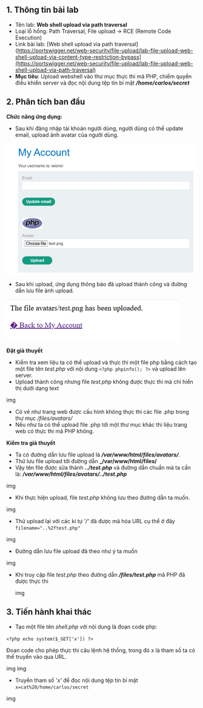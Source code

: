 ## 1. Thông tin bài lab
- Tên lab: **Web shell upload via path traversal**
- Loại lỗ hổng: Path Traversal, File upload -> RCE (Remote Code Execution)
- Link bài lab: [Web shell upload via path traversal](https://portswigger.net/web-security/file-upload/lab-file-upload-web-shell-upload-via-content-type-restriction-bypass](https://portswigger.net/web-security/file-upload/lab-file-upload-web-shell-upload-via-path-traversal)
- **Mục tiêu**: Upload webshell vào thư mục thực thi mã PHP, chiếm quyền điều khiển server và đọc nội dung tệp tin bí mật _**/home/carlos/secret**_
## 2. Phân tích ban đầu
**Chức năng ứng dụng:** 
- Sau khi đăng nhập tài khoản người dùng, người dùng có thể update email, upload ảnh avatar của người dùng.

![img1](./img/lab1/img1.png)

- Sau khi upload, ứng dụng thông báo đã upload thành công và đường dẫn lưu file ảnh upload.

![img2](./img/lab1/img2.png)

**Đặt giả thuyết**
-	Kiểm tra xem liệu ta có thể upload và thực thi một file php bằng cách tạo một file tên _test.php_ với nội dung `<?php phpinfo(); ?>` và upload lên server.
- Upload thành công nhưng file _test.php_ không được thực thi mà chỉ hiển thị dưới dạng text

img

- Có vẻ như trang web được cấu hình không thực thi các file .php trong thư mục _/files/avatars/_
- Nếu như ta có thể upload file .php tới một thư mục khác thì liệu trang web có thực thi mã PHP không.

**Kiểm tra giả thuyết**
- Ta có đường dẫn lưu file upload là **_/var/www/html/files/avatars/_**.
- Thử lưu file upload tới đường dẫn **_/var/www/html/files/**
- Vậy tên file được sửa thành **_../test.php_** và đường dẫn chuẩn mà ta cần là: **_/var/www/html/files/avatars/../test.php_**

img

- Khi thực hiện upload, file _test.php_ không lưu theo đường dẫn ta muốn. 

img

- Thử upload lại với các kí tự _'/'_ đã được mã hóa URL cụ thể ở đây `filename="..%2ftest.php"`

img

- Đường dẫn lưu file upload đã theo như ý ta muốn

img

- Khi truy cập file _test.php_ theo đường dẫn **_/files/test.php_** mã PHP đã được thực thi

  img

## 3. Tiến hành khai thác
- Tạo một file tên _shell.php_ với nội dung là đoạn code php:

```<?php echo system($_GET['x']) ?>```

Đoạn code cho phép thực thi câu lệnh hệ thống, trong đó x là tham số ta có thể truyền vào qua URL.

img
img

- Truyền tham số *'x'* để đọc nội dung tệp tin bí mật `x=cat%20/home/carlos/secret`

img
